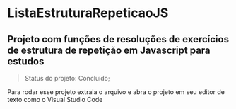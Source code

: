 # ListaEstruturaRepeticaoJS
<h2>Projeto com funções de resoluções de exercícios de estrutura de repetição em Javascript para estudos</h2>

>Status do projeto: Concluído;

Para rodar esse projeto extraia o arquivo e abra o projeto em seu editor de texto como o Visual Studio Code

